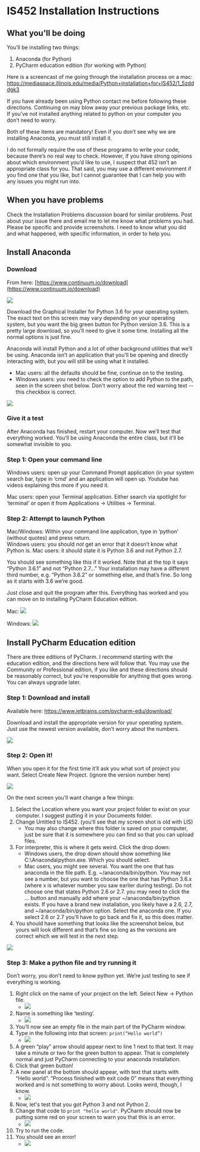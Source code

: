 # IS452 Installation Instructions

## What you'll be doing

You’ll be installing two things:

1.	Anaconda (for Python)
2.	PyCharm education edition (for working with Python)

Here is a screencast of me going through the installation process on a mac: https://mediaspace.illinois.edu/media/Python+installation+for+IS452/1_5zdddgk3

If you have already been using Python contact me before following these directions.  Continuing on may blow away your previous package links, etc. If you’ve not installed anything related to python on your computer you don’t need to worry.

Both of these items are mandatory! Even if you don’t see why we are installing Anaconda, you must still install it.

I do not formally require the use of these programs to write your code, because there’s no real way to check.  However, if you have strong opinions about which environment you’d like to use, I suspect that 452 isn’t an appropriate class for you.  That said, you may use a different environment if you find one that you like, but I cannot guarantee that I can help you with any issues you might run into.

## When you have problems

Check the Installation Problems discussion board for similar problems.  Post about your issue there and email me to let me know what problems you had.  Please be specific and provide screenshots.  I need to know what you did and what happened, with specific information, in order to help you.

## Install Anaconda

### Download

From here:  [https://www.continuum.io/download](https://www.continuum.io/download)

![](installation_pics/1-anacondaver.png)

Download the Graphical Installer for Python 3.6 for your operating system.  The exact text on this screen may vary depending on your operating system, but you want the big green button for Python version 3.6. This is a pretty large download, so you’ll need to give it some time.  Installing all the normal options is just fine.

Anaconda will install Python and a lot of other background utilities that we’ll be using.  Anaconda isn’t an application that you’ll be opening and directly interacting with, but you will still be using what it installed.

* Mac users:  all the defaults should be fine, continue on to the testing.
* Windows users: you need to check the option to add Python to the path, seen in the screen shot below. Don't worry about the red warning text -- this checkbox is correct.

![](installation_pics/2-checkthatbox.png)

### Give it a test

After Anaconda has finished, restart your computer.  Now we’ll test that everything worked.  You’ll be using Anaconda the entire class, but it’ll be somewhat invisible to you.

### Step 1: Open your command line

Windows users:  open up your Command Prompt application (in your system search bar, type in ‘cmd’ and an application will open up.  Youtube has videos explaining this more if you need it.

Mac users:  open your Terminal application. Either search via spotlight for ‘terminal’ or open it from Applications -> Utilities -> Terminal.  

### Step 2:  Attempt to launch Python

Mac/Windows: Within your command line application, type in ‘python’ (without quotes) and press return.  
Windows users:  you should *not* get an error that it doesn’t know what Python is.
Mac users:  it should state it is Python 3.6 and not Python 2.7.

You should see something like this if it worked.  Note that at the top it says “Python 3.6.1” and not “Python 2.7…”  Your installation may have a different third number, e.g. “Python 3.6.2” or something else, and that’s fine.  So long as it starts with 3.6 we’re good.

Just close and quit the program after this.  Everything has worked and you can move on to installing PyCharm Education edition.

Mac:
![](installation_pics/3-terminaltest.png)

Windows:
![](installation_pics/4-cmdtest.PNG)

## Install PyCharm Education edition

There are three editions of PyCharm.  I recommend starting with the education edition, and the directions here will follow that.  You may use the Community or Professional edition, if you like and these directions should be reasonably correct, but you’re responsible for anything that goes wrong.  You can always upgrade later.

### Step 1: Download and install

Available here:  https://www.jetbrains.com/pycharm-edu/download/

Download and install the appropriate version for your operating system.  Just use the newest version available, don’t worry about the numbers.

![](installation_pics/5-pycharmdl.png)

### Step 2:  Open it!

When you open it for the first time it’ll ask you what sort of project you want.  Select Create New Project. (ignore the version number here)

![](installation_pics/6-makenewproject.png)

On the next screen you’ll want change a few things:

1.	Select the Location where you want your project folder to exist on your computer.  I suggest putting it in your Documents folder.
2.	Change Untitled to IS452. (you’ll see that my screen shot is old with LIS)
	* You may also change where this folder is saved on your computer, just be sure that it is somewhere you can find so that you can upload files.
3.	For interpreter, this is where it gets weird.  Click the drop down:
	* Windows users, the drop down should show something like C:\Anaconda\python.exe.  Which you should select.  
	* Mac users, you might see several.  You want the one that has anaconda in the file path.  E.g. ~/anaconda/bin/python.  You may not see a number, but you want to choose the one that has Python 3.6.x (where x is whatever number you saw earlier during testing). Do not choose one that states Python 2.6 or 2.7.  you may need to click the … button and manually add where your ~/anaconda/bin/python exists. If you have a brand new installation, you likely have a 2.6, 2.7, and ~/anaconda/bin/python option.  Select the anaconda one.  If you select 2.6 or 2.7 you’ll have to go back and fix it, so this does matter.
4. You should have something that looks like the screenshot below, but yours will look different and that’s fine so long as the versions are correct which we will test in the next step.

![](installation_pics/7-hookinganaconda.png)

### Step 3:  Make a python file and try running it

Don’t worry, you don’t need to know python yet. We’re just testing to see if everything is working.

1. Right click on the name of your project on the left.  Select New -> Python file.
	* ![](installation_pics/8-newpythonfile.png)
2. Name is something like ‘testing’.
	* ![](installation_pics/9-nameit.png)
3. You’ll now see an empty file in the main part of the PyCharm window.
4. Type in the following into that screen:  `print(“Hello world”)`
	* ![](installation_pics/10-makecodego.png)
5. A green “play” arrow should appear next to line 1 next to that text.  It may take a minute or two for the green button to appear.  That is completely normal and just PyCharm connecting to your anaconda installation.
6. Click that green button!
7. A new panel at the bottom should appear, with text that starts with “Hello world”. “Process finished with exit code 0” means that everything worked and is not something to worry about.  Looks weird, though, I know.
	* ![](installation_pics/11-output.png)
8. Now, let's test that you got Python 3 and not Python 2.
9. Change that code to `print "hello world"`.  PyCharm should now be putting some red on your screen to warn you that this is an error.
	* ![](installation_pics/12-errorcode.png)
10.  Try to run the code.
11.  You should see an error!
	 * ![](installation_pics/13-erroroutput.png)
